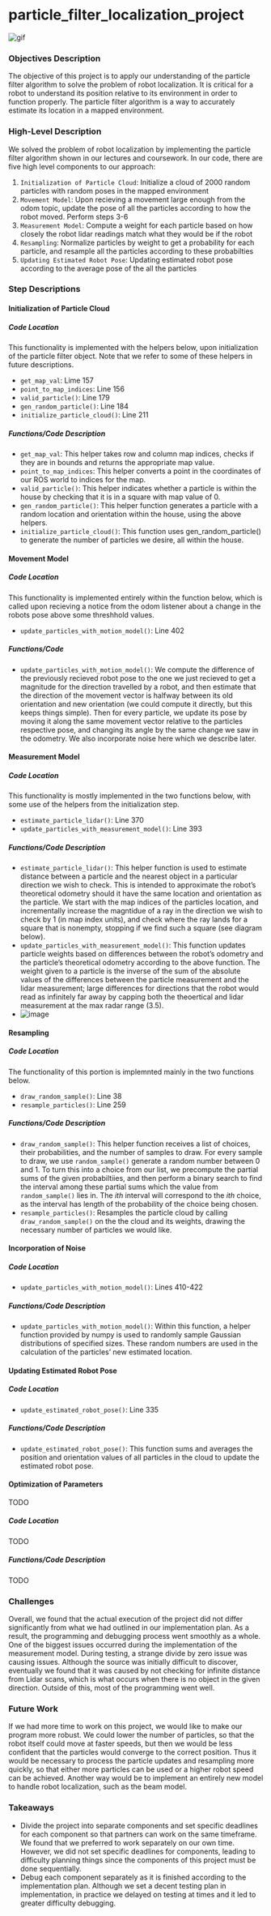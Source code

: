 # particle_filter_localization_project
![gif](particle_filter.gif)

### Objectives Description
The objective of this project is to apply our understanding of the particle filter algorithm to solve the problem of robot localization.  It is critical for a robot to understand its position relative to its environment in order to function properly.  The particle filter algorithm is a way to accurately estimate its location in a mapped environment.

### High-Level Description
We solved the problem of robot localization by implementing the particle filter algorithm shown in our lectures and coursework. In our code, there are five high level components to our approach:
1. `Initialization of Particle Cloud`: Initialize a cloud of 2000 random particles with random poses in the mapped environment
2. `Movement Model`: Upon recieving a movement large enough from the odom topic, update the pose of all the particles according to how the robot moved. Perform steps 3-6
3. `Measurement Model`: Compute a weight for each particle based on how closely the robot lidar readings match what they would be if the robot
4. `Resampling`: Normalize particles by weight to get a probability for each particle, and resample all the particles according to these probabilties
5. `Updating Estimated Robot Pose`: Updating estimated robot pose according to the average pose of the all the particles


### Step Descriptions
#### Initialization of Particle Cloud
##### Code Location
This functionality is implemented with the helpers below, upon initialization of the particle filter object. Note that we refer
to some of these helpers in future descriptions.
* `get_map_val`: Lime 157
* `point_to_map_indices`: Line 156
* `valid_particle()`: Line 179
* `gen_random_particle()`: Line 184
* `initialize_particle_cloud()`: Line 211
##### Functions/Code Description
* `get_map_val`: This helper takes row and column map indices, checks if they are in bounds and returns the appropriate map value.
* `point_to_map_indices`: This helper converts a point in the coordinates of our ROS world to indices for the map.
* `valid_particle()`: This helper indicates whether a particle is within the house by checking that it is in a square with map value of 0.
* `gen_random_particle()`: This helper function generates a particle with a random location and orientation within the house, using the above helpers.
* `initialize_particle_cloud()`: This function uses gen_random_particle() to generate the number of particles we desire, all within the house.

#### Movement Model
##### Code Location
This functionality is implemented entirely within the function below, which is called upon recieving a notice from the odom listener about a change in the robots pose above some threshhold values.
* `update_particles_with_motion_model()`: Line 402
##### Functions/Code 
* `update_particles_with_motion_model()`: We compute the difference of the previously recieved robot pose to the one we just recieved to get a magnitude for the direction travelled by a robot, and then estimate that the direction of the movement vector is halfway between its old orientation and new orientation (we could compute it directly, but this keeps things simple). Then for every particle, we update its pose by moving it along the same movement vector relative to the particles respective pose, and changing its angle by the same change we saw in the odometry. We also incorporate noise here which we describe later.

#### Measurement Model
##### Code Location
This functionality is mostly implemented in the two functions below, with some use of the helpers from the initialization step. 
* `estimate_particle_lidar()`: Line 370
* `update_particles_with_measurement_model()`: Line 393
##### Functions/Code Description
* `estimate_particle_lidar()`: This helper function is used to estimate distance between a particle and the nearest object in a particular direction we wish to check. This is intended to approximate the robot’s theoretical odometry should it have the same location and orientation as the particle. We start with the map indices of the particles location, and incrementally increase the magntidue of a ray in the direction we wish to check by 1 (in map index units), and check where the ray lands for a square that is nonempty, stopping if we find such a square (see diagram below).
* `update_particles_with_measurement_model()`: This function updates particle weights based on differences between the robot’s odometry and the particle’s theoretical odometry according to the above function. The weight given to a particle is the inverse of the sum of the absolute values of the differences between the particle measurement and the lidar measurement; large differences for directions that the robot would read as infinitely far away by capping both the theoertical and lidar measurement at the max radar range (3.5).
* ![image](https://user-images.githubusercontent.com/63179479/116186463-521aa200-a6e9-11eb-9ac4-2a4732861289.png)


#### Resampling
##### Code Location
The functionality of this portion is implemnted mainly in the two functions below. 
* `draw_random_sample()`: Line 38
* `resample_particles()`: Line 259
##### Functions/Code Description
* `draw_random_sample()`: This helper function receives a list of choices, their probabilities, and the number of samples to draw. For every sample to draw, we use `random_sample()` generate a random number between 0 and 1. To turn this into a choice from our list, we precompute the partial sums of the given probabiltiies, and then perform a binary search to find the interval among these partial sums which the value from `random_sample()` lies in. The _ith_ interval will correspond to the _ith_ choice, as the interval has length of the probability of the choice being chosen.
* `resample_particles()`: Resamples the particle cloud by calling `draw_random_sample()` on the the cloud and its weights, drawing the necessary number of particles we would like.

#### Incorporation of Noise
##### Code Location
* `update_particles_with_motion_model()`: Lines 410-422
##### Functions/Code Description
* `update_particles_with_motion_model()`: Within this function, a helper function provided by numpy is used to randomly sample Gaussian distributions of specified sizes.  These random numbers are used in the calculation of the particles’ new estimated location.

#### Updating Estimated Robot Pose
##### Code Location
* `update_estimated_robot_pose()`: Line 335
##### Functions/Code Description
* `update_estimated_robot_pose()`: This function sums and averages the position and orientation values of all particles in the cloud to update the estimated robot pose.

#### Optimization of Parameters
TODO
##### Code Location
TODO
##### Functions/Code Description
TODO

### Challenges
Overall, we found that the actual execution of the project did not differ significantly from what we had outlined in our implementation plan.  As a result, the programming and debugging process went smoothly as a whole.  One of the biggest issues occurred during the implementation of the measurement model.  During testing, a strange divide by zero issue was causing issues.  Although the source was initially difficult to discover, eventually we found that it was caused by not checking for infinite distance from Lidar scans, which is what occurs when there is no object in the given direction.  Outside of this, most of the programming went well.


### Future Work
If we had more time to work on this project, we would like to make our program more robust. We could lower the number of particles, so that the robot itself could move at faster speeds, but then we would be less confident that the particles would converge to the correct position. Thus it would be necessary to process the particle updates and resampling more quickly, so that either more particles can be used or a higher robot speed can be achieved. Another way would be to implement an entirely new model to handle robot localization, such as the beam model.

### Takeaways
* Divide the project into separate components and set specific deadlines for each component so that partners can work on the same timeframe.  We found that we preferred to work separately on our own time.  However, we did not set specific deadlines for components, leading to difficulty planning things since the components of this project must be done sequentially.
* Debug each component separately as it is finished according to the implementation plan.  Although we set a decent testing plan in implementation, in practice we delayed on testing at times and it led to greater difficulty debugging.
